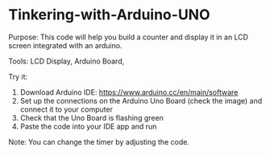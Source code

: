 # Tinkering-with-Arduino-UNO
Purpose: This code will help you build a counter and display it in an LCD screen integrated with an arduino. 

Tools: LCD Display, Arduino Board, 

Try it:
1) Download Arduino IDE: https://www.arduino.cc/en/main/software
2) Set up the connections on the Arduino Uno Board (check the image) and connect it to your computer
3) Check that the Uno Board is flashing green
4) Paste the code into your IDE app and run

Note: You can change the timer by adjusting the code. 
